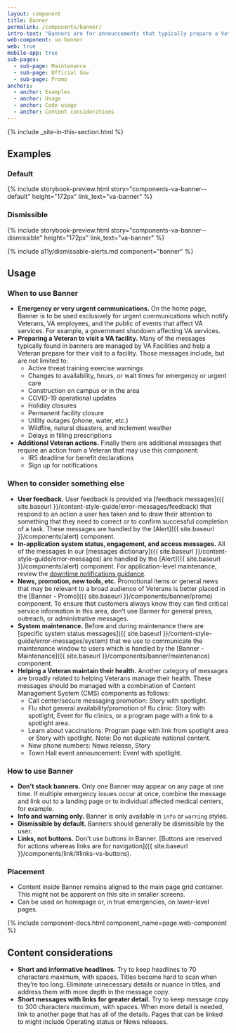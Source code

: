 ```yaml
---
layout: component
title: Banner
permalink: /components/banner/
intro-text: "Banners are for announcements that typically prepare a Veteran to visit a VA facility or to help them maintain their health. Banners appear at the top of the page, below the header and navigation components."
web-component: va-banner
web: true
mobile-app: true
sub-pages:
  - sub-page: Maintenance
  - sub-page: Official Gov
  - sub-page: Promo
anchors:
  - anchor: Examples
  - anchor: Usage
  - anchor: Code usage
  - anchor: Content considerations
---
```


{% include _site-in-this-section.html %}

## Examples

### Default

{% include storybook-preview.html story="components-va-banner--default" height="172px" link_text="va-banner" %}

### Dismissible

{% include storybook-preview.html story="components-va-banner--dismissible" height="172px" link_text="va-banner" %}

{% include a11y/dismissable-alerts.md component="banner" %}

## Usage

### When to use Banner

* **Emergency or very urgent communications.** On the home page, Banner is to be used exclusively for urgent communications which notify Veterans, VA employees, and the public of events that affect VA services. For example, a government shutdown affecting VA services.
* **Preparing a Veteran to visit a VA facility.** Many of the messages typically found in banners are managed by VA Facilities and help a Veteran prepare for their visit to a facility. Those messages include, but are not limited to:
  * Active threat training exercise warnings
  * Changes to availability, hours, or wait times for emergency or urgent care
  * Construction on campus or in the area
  * COVID-19 operational updates
  * Holiday closures
  * Permanent facility closure
  * Utility outages (phone, water, etc.)
  * Wildfire, natural disasters, and inclement weather
  * Delays in filling prescriptions
* **Additional Veteran actions.** Finally there are additional messages that require an action from a Veteran that may use this component:
  * IRS deadline for benefit declarations
  * Sign up for notifications

### When to consider something else

* **User feedback.** User feedback is provided via [feedback messages]({{ site.baseurl }}/content-style-guide/error-messages/feedback) that respond to an action a user has taken and to draw their attention to something that they need to correct or to confirm successful completion of a task. These messages are handled by the [Alert]({{ site.baseurl }}/components/alert) component.
* **In-application system status, engagement, and access messages.** All of the messages in our [messages dictionary]({{ site.baseurl }}/content-style-guide/error-messages) are handled by the [Alert]({{ site.baseurl }}/components/alert) component. For application-level maintenance, review the [downtime notifications guidance](https://depo-platform-documentation.scrollhelp.site/developer-docs/downtime-notifications).
* **News, promotion, new tools, etc.** Promotional items or general news that may be relevant to a broad audience of Veterans is better placed in the [Banner - Promo]({{ site.baseurl }}/components/banner/promo) component. To ensure that customers always know they can find critical service information in this area, don’t use Banner for general press, outreach, or administrative messages.
* **System maintenance.** Before and during maintenance there are [specific system status messages]({{ site.baseurl }}/content-style-guide/error-messages/system) that we use to communicate the maintenance window to users which is handled by the [Banner - Maintenance]({{ site.baseurl }}/components/banner/maintenance) component. 
* **Helping a Veteran maintain their health.** Another category of messages are broadly related to helping Veterans manage their health. These messages should be managed with a combination of Content Management System (CMS) components as follows:
  * Call center/secure messaging promotion: Story with spotlight.
  * Flu shot general availability/promotion of flu clinic: Story with spotlight, Event for flu clinics, or a program page with a link to a spotlight area.
  * Learn about vaccinations: Program page with link from spotlight area or Story with spotlight. Note: Do not duplicate national content.
  * New phone numbers: News release, Story
  * Town Hall event announcement: Event with spotlight.

### How to use Banner

* **Don't stack banners.** Only one Banner may appear on any page at one time. If multiple emergency issues occur at once, combine the message and link out to a landing page or to individual affected medical centers, for example.
* **Info and warning only.** Banner is only available in `info` or `warning` styles.
* **Dismissible by default.** Banners should generally be dismissible by the user.
* **Links, not buttons.** Don't use buttons in Banner. [Buttons are reserved for actions whereas links are for navigation]({{ site.baseurl }}/components/link/#links-vs-buttons).

### Placement

* Content inside Banner remains aligned to the main page grid container. This might not be apparent on this site in smaller screens.
* Can be used on homepage or, in true emergencies, on lower-level pages.

{% include component-docs.html component_name=page.web-component %}

## Content considerations

* **Short and informative headlines.** Try to keep headlines to 70 characters maximum, with spaces. Titles become hard to scan when they’re too long. Eliminate unnecessary details or nuance in titles, and address them with more depth in the message copy.
* **Short messages with links for greater detail.** Try to keep message copy to 300 characters maximum, with spaces. When more detail is needed, link to another page that has all of the details. Pages that can be linked to might include Operating status or News releases.